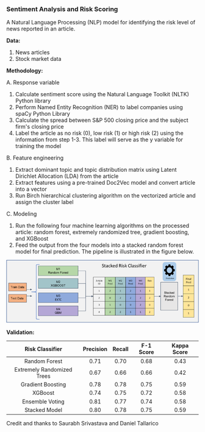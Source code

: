 ### Sentiment Analysis and Risk Scoring ###

A Natural Language Processing (NLP) model for identifying the risk level of news reported in an article.

**Data:**
1. News articles
2. Stock market data

**Methodology:**

A. Response variable
   1. Calculate sentiment score using the Natural Language Toolkit (NLTK) Python library
   2. Perform Named Entity Recognition (NER) to label companies using spaCy Python Library
   3. Calculate the spread between S&P 500 closing price and the subject firm's closing price 
   4. Label the article as no risk (0), low risk (1) or high risk (2) using the information from step 1-3. This label will serve as the y variable for training the model

B. Feature engineering
   1. Extract dominant topic and topic distribution matrix using Latent Dirichlet Allocation (LDA) from the article
   2. Extract features using a pre-trained Doc2Vec model and convert article into a vector
   3. Run Birch hierarchical clustering algorithm on the vectorized article and assign the cluster label

 C. Modeling
 1. Run the following four machine learning algorithms on the processed article: random forest, extremely randomized tree, gradient boosting, and XGBoost
 2. Feed the output from the four models into a stacked random forest model for final prediction. The pipeline is illustrated in the figure below.
    
![stacked_model](stacked_model.png)

**Validation:**

| Risk Classifier | Precision | Recall | F-1 Score | Kappa Score |
| :---: | :---: | :---: | :---: | :---: | 
| Random Forest | 0.71 | 0.70 | 0.68 | 0.43 |
| Extremely Randomized Trees | 0.67 | 0.66 | 0.66 | 0.42 |
| Gradient Boosting | 0.78 | 0.78 | 0.75 | 0.59 |
| XGBoost | 0.74 | 0.75 | 0.72 | 0.58 |
| Ensemble Voting | 0.81 | 0.77 | 0.74 | 0.58 |
| Stacked Model | 0.80 | 0.78 | 0.75 | 0.59 |

Credit and thanks to Saurabh Srivastava and Daniel Tallarico
